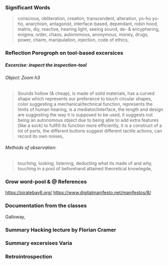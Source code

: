 ### Significant Words
>conscious, obliteration, creation, transcendent, alteration, yo-ho yo-ho, anarchism, antagonist, interface-based, dependant, robin hood, matrix, diy, reactive, hearing light, seeing sound, de- & encyphering, enigma, order, chaos, autonomous, anonymous, money, drugs, power, charm, manipulation, injection, code of ethics, 

### Reflection Porogroph on tool-based excersices
##### Excercise: inspect the inspection-tool
###### Object: Zoom h3 
>Sounds hollow (& cheap), is made of solid materials, has a curved shape which represents our preferance to touch circular shapes, color suggesting a mechanical/technical function, represents the limits of human hearing, is a mediator/interface, the length and design are suggesting the way it is supposed to be used, it suggests not being an autonomous object due to being able to add extra features (like a sock) to fullfill its function more efficiently, it is a construct of a lot of parts, the different buttons suggest different tactile actions, can record its own noises, 

###### Methods of observation:
>touching, looking, listening, deducting what its made of and why, touching in a pool of beforehand attained theoretical knowlegde, 


### Grow word-pool & @ References
https://piratebay6.org/
https://www.digitalmanifesto.net/manifestos/8/


### Documentation from the classes
Galloway, 

### Summary Hacking lecture by Florian Cramer

### Summary excersises Varia

### Retrointrospection
